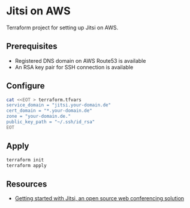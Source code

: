 # Jitsi on AWS

Terraform project for setting up Jitsi on AWS.

## Prerequisites

- Registered DNS domain on AWS Route53 is available
- An RSA key pair for SSH connection is available

## Configure


```sh
cat <<EOT > terraform.tfvars
service_domain = "jitsi.your-domain.de"
cert_domain = "*.your-domain.de"
zone = "your-domain.de."
public_key_path = "~/.ssh/id_rsa"
EOT
```

## Apply

```sh
terraform init
terraform apply
```

## Resources

- [Getting started with Jitsi, an open source web conferencing solution][1]


[1]: https://aws.amazon.com/de/blogs/opensource/getting-started-with-jitsi-an-open-source-web-conferencing-solution/

